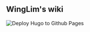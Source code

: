 ## WingLim's wiki

![Deploy Hugo to Github Pages](https://github.com/WingLim/wiki/workflows/Deploy%20Hugo%20to%20Github%20Pages/badge.svg)